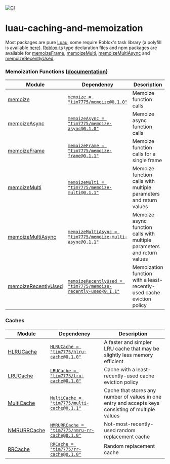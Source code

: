 [![CI](https://github.com/Tim7775/luau-caching-and-memoization/actions/workflows/ci.yaml/badge.svg)](https://github.com/Tim7775/luau-caching-and-memoization/actions/workflows/ci.yaml)

# luau-caching-and-memoization
Most packages are pure [Luau](https://luau-lang.org/), some require Roblox's task library (a polyfill is available [here](https://github.com/Anaminus/roblox-library/tree/3ca34e755188c168e2dae7d0930feec557c3d2f3/modules/TaskPolyfill)). [Roblox-ts](https://roblox-ts.com/) type declaration files and npm packages are available for [memoizeFrame](https://www.npmjs.com/package/@rbxts/memoize-frame), [memoizeMulti](https://www.npmjs.com/package/@rbxts/memoize-multi), [memoizeMultiAsync](https://www.npmjs.com/package/@rbxts/memoize-multi-async) and [memoizeRecentlyUsed](https://www.npmjs.com/package/@rbxts/memoize-recently-used).

### Memoization Functions ([documentation](https://github.com/Tim7775/luau-caching-and-memoization/tree/main/docs/memoization.md))
| Module | Dependency | Description |
| -- | -- | -- |
| [memoize](https://github.com/Tim7775/luau-caching-and-memoization/tree/main/src/memoize/init.luau) | [`memoize = "tim7775/memoize@0.1.0"`](https://wally.run/package/tim7775/memoize?version=0.1.0) | Memoize function calls |
| [memoizeAsync](https://github.com/Tim7775/luau-caching-and-memoization/tree/main/src/memoize-async/init.luau) | [`memoizeAsync = "tim7775/memoize-async@0.1.0"`](https://wally.run/package/tim7775/memoize-async?version=0.1.0) | Memoize async function calls |
| [memoizeFrame](https://github.com/Tim7775/luau-caching-and-memoization/tree/main/src/memoize-frame/init.luau) | [`memoizeFrame = "tim7775/memoize-frame@0.1.1"`](https://wally.run/package/tim7775/memoize-frame?version=0.1.1) | Memoize function calls for a single frame |
| [memoizeMulti](https://github.com/Tim7775/luau-caching-and-memoization/tree/main/src/memoize-multi/init.luau) | [`memoizeMulti = "tim7775/memoize-multi@0.1.1"`](https://wally.run/package/tim7775/memoize-multi?version=0.1.1) | Memoize function calls with multiple parameters and return values |
| [memoizeMultiAsync](https://github.com/Tim7775/luau-caching-and-memoization/tree/main/src/memoize-multi-async/init.luau) | [`memoizeMultiAsync = "tim7775/memoize-multi-async@0.1.1"`](https://wally.run/package/tim7775/memoize-multi-async?version=0.1.1) | Memoize async function calls with multiple parameters and return values |
| [memoizeRecentlyUsed](https://github.com/Tim7775/luau-caching-and-memoization/tree/main/src/memoize-recently-used/init.luau) | [`memoizeRecentlyUsed = "tim7775/memoize-recently-used@0.1.1"`](https://wally.run/package/tim7775/memoize-recently-used?version=0.1.1) | Memoization function with a least-recently-used cache eviction policy |

### Caches
| Module | Dependency | Description |
| -- | -- | -- |
| [HLRUCache](https://github.com/Tim7775/luau-caching-and-memoization/tree/main/src/hlru-cache/init.luau) | [`HLRUCache = "tim7775/hlru-cache@0.1.0"`](https://wally.run/package/tim7775/hlru-cache?version=0.1.0) | A faster and simpler LRU cache that may be slightly less memory efficient|
| [LRUCache](https://github.com/Tim7775/luau-caching-and-memoization/tree/main/src/lru-cache/init.luau) | [`LRUCache = "tim7775/lru-cache@0.1.0"`](https://wally.run/package/tim7775/lru-cache?version=0.1.0) | Cache with a least-recently-used cache eviction policy|
| [MultiCache](https://github.com/Tim7775/luau-caching-and-memoization/tree/main/src/multi-cache/init.luau) | [`MultiCache = "tim7775/multi-cache@0.1.1"`](https://wally.run/package/tim7775/multi-cache?version=0.1.1) | Cache that stores any number of values in one entry and accepts keys consisting of multiple values|
| [NMRURRCache](https://github.com/Tim7775/luau-caching-and-memoization/tree/main/src/nmru-rr-cache/init.luau) | [`NMRURRCache = "tim7775/nmru-rr-cache@0.1.0"`](https://wally.run/package/tim7775/nmru-rr-cache?version=0.1.0) | Not-most-recently-used random replacement cache|
| [RRCache](https://github.com/Tim7775/luau-caching-and-memoization/tree/main/src/rr-cache/init.luau) | [`RRCache = "tim7775/rr-cache@0.1.0"`](https://wally.run/package/tim7775/rr-cache?version=0.1.0) | Random replacement cache|
